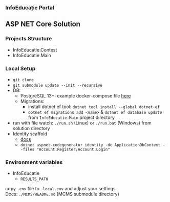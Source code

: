 ### InfoEducație Portal

## ASP NET Core Solution

### Projects Structure
* InfoEducatie.Contest
* InfoEducatie.Main

### Local Setup
 * `git clone`
 * `git submodule update --init --recursive`
 * DB: 
   * PostgreSQL 13+: example docker-compose file [here](./db-docker-compose.yml)
   * Migrations:
     * install dotnet ef tool: `dotnet tool install --global dotnet-ef`
     * `dotnet ef migrations add <name>` & `dotnet ef database update` from `InfoEducatie.Main` project directory
 * run with file watch: `./run.sh` (Linux) or `./run.bat` (Windows) from solution directory
 * Identity scaffold
    * [docs](https://docs.microsoft.com/en-us/aspnet/core/security/authentication/scaffold-identity?view=aspnetcore-3.1&tabs=netcore-cli#scaffold-identity-into-a-razor-project-with-authorization)
    * `dotnet aspnet-codegenerator identity -dc ApplicationDbContext --files "Account.Register;Account.Login"
`

### Environment variables 
  * InfoEducatie
    * `RESULTS_PATH`

  copy `.env` file to `.local.env` and adjust your settings \
  Docs: `./MCMS/README.md` (MCMS submodule directory)

